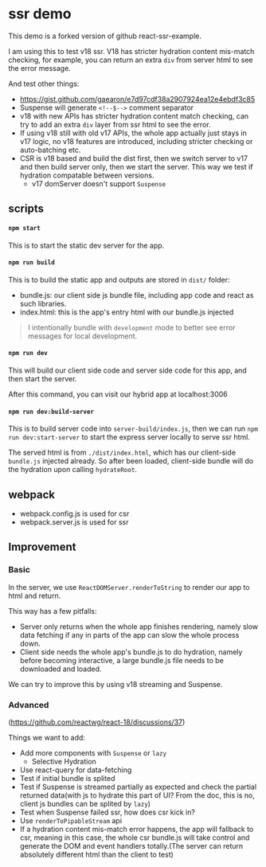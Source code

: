 # ssr demo

This demo is a forked version of github react-ssr-example.

I am using this to test v18 ssr. V18 has stricter hydration content mis-match checking, for example, you can return an extra `div` from server html to see the error message.

And test other things:

- https://gist.github.com/gaearon/e7d97cdf38a2907924ea12e4ebdf3c85
- Suspense will generate `<!--$-->` comment separator
- v18 with new APIs has stricter hydration content match checking, can try to add an extra `div` layer from ssr html to see the error.
- If using v18 still with old v17 APIs, the whole app actually just stays in v17 logic, no v18 features are introduced, including stricter checking or auto-batching etc.
- CSR is v18 based and build the dist first, then we switch server to v17 and then build server only, then we start the server. This way we test if hydration compatable between versions.
  - v17 domServer doesn't support `Suspense`

## scripts

#### `npm start`

This is to start the static dev server for the app.

#### `npm run build`

This is to build the static app and outputs are stored in `dist/` folder:

- bundle.js: our client side js bundle file, including app code and react as such libraries.
- index.html: this is the app's entry html with our bundle.js injected

> I intentionally bundle with `development` mode to better see error messages for local development.

#### `npm run dev`

This will build our client side code and server side code for this app, and then start the server.

After this command, you can visit our hybrid app at localhost:3006

#### `npm run dev:build-server`

This is to build server code into `server-build/index.js`,
then we can run `npm run dev:start-server` to start the express server locally to serve ssr html.

The served html is from `./dist/index.html`, which has our client-side `bundle.js` injected already. So after been loaded, client-side bundle will do the hydration upon calling `hydrateRoot`.

## webpack

- webpack.config.js is used for csr
- webpack.server.js is used for ssr

## Improvement

### Basic

In the server, we use `ReactDOMServer.renderToString` to render our app to html and return.

This way has a few pitfalls:

- Server only returns when the whole app finishes rendering, namely slow data fetching if any in parts of the app can slow the whole process down.
- Client side needs the whole app's bundle.js to do hydration, namely before becoming interactive, a large bundle.js file needs to be downloaded and loaded.

We can try to improve this by using v18 streaming and Suspense.

### Advanced

(https://github.com/reactwg/react-18/discussions/37)

Things we want to add:

- Add more components with `Suspense` or `lazy`
  - Selective Hydration
- Use react-query for data-fetching
- Test if initial bundle is splited
- Test if Suspense is streamed partially as expected and check the partial returned data(with js to hydrate this part of UI? From the doc, this is no, client js bundles can be splited by `lazy`)
- Test when Suspense failed ssr, how does csr kick in?
- Use `renderToPipableStream` api
- If a hydration content mis-match error happens, the app will fallback to csr, meaning in this case, the whole csr bundle.js will take control and generate the DOM and event handlers totally.(The server can return absolutely different html than the client to test)

